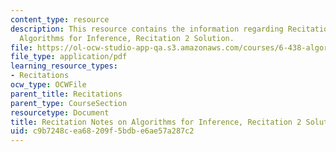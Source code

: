 ```yaml
---
content_type: resource
description: This resource contains the information regarding Recitation Notes on
  Algorithms for Inference, Recitation 2 Solution.
file: https://ol-ocw-studio-app-qa.s3.amazonaws.com/courses/6-438-algorithms-for-inference-fall-2014/c9b7248cea68209f5bdbe6ae57a287c2_MIT6_438F14_rec2_sol.pdf
file_type: application/pdf
learning_resource_types:
- Recitations
ocw_type: OCWFile
parent_title: Recitations
parent_type: CourseSection
resourcetype: Document
title: Recitation Notes on Algorithms for Inference, Recitation 2 Solution
uid: c9b7248c-ea68-209f-5bdb-e6ae57a287c2
---
```

